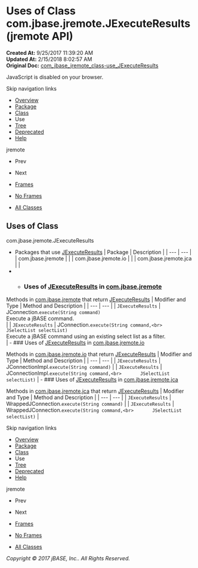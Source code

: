 # Uses of Class com.jbase.jremote.JExecuteResults (jremote   API)

**Created At:** 9/25/2017 11:39:20 AM  
**Updated At:** 2/15/2018 8:02:57 AM  
**Original Doc:** [com_jbase_jremote_class-use_JExecuteResults](https://docs.jbase.com/39249-class-use/com_jbase_jremote_class-use_JExecuteResults)  

<!--<br>    try {<br>        if (location.href.indexOf('is-external=true') == -1) {<br>            parent.document.title="Uses of Class com.jbase.jremote.JExecuteResults (jremote   API)";<br>        }<br>    }<br>    catch(err) {<br>    }<br>//-->
JavaScript is disabled on your browser.

Skip navigation links

- [Overview](../../../../overview-summary.html)
- [Package](./../../../../jremote-api)
- [Class](./../../jexecuteresults-%28jremote-api%29 "class in com.jbase.jremote")
- Use
- [Tree](./../../com.jbase.jremote-class-hierarchy)
- [Deprecated](../../../../deprecated-list.html)
- [Help](../../../../help-doc.html)


jremote <br>

- Prev
- Next


- [Frames](./.)
- [No Frames](./.)


- [All Classes](../../../../allclasses-noframe.html)


<!--<br>  allClassesLink = document.getElementById("allclasses\_navbar\_top");<br>  if(window==top) {<br>    allClassesLink.style.display = "block";<br>  }<br>  else {<br>    allClassesLink.style.display = "none";<br>  }<br>  //-->

## Uses of Class
com.jbase.jremote.JExecuteResults

- Packages that use [JExecuteResults](./../../jexecuteresults-%28jremote-api%29 "class in com.jbase.jremote") | Package | Description |
| --- | --- |
| com.jbase.jremote |   |
| com.jbase.jremote.io |   |
| com.jbase.jremote.jca |   |
- - ### Uses of [JExecuteResults](./../../jexecuteresults-%28jremote-api%29 "class in com.jbase.jremote") in [com.jbase.jremote](./../../../../jremote-api)


Methods in [com.jbase.jremote](./../../../../jremote-api) that return [JExecuteResults](./../../jexecuteresults-%28jremote-api%29 "class in com.jbase.jremote") | Modifier and Type | Method and Description |
| --- | --- |
| `JExecuteResults` | JConnection.`execute(String command)`<br>Execute a jBASE command.<br> |
| `JExecuteResults` | JConnection.`execute(String command,<br>       JSelectList selectList)`<br>Execute a jBASE command using an existing select list as a filter.<br> |
    - ### Uses of [JExecuteResults](./../../jexecuteresults-%28jremote-api%29 "class in com.jbase.jremote") in [com.jbase.jremote.io](./../../io/com.jbase.jremote.io-%28jremote---api%29)


Methods in [com.jbase.jremote.io](./../../io/com.jbase.jremote.io-%28jremote---api%29) that return [JExecuteResults](./../../jexecuteresults-%28jremote-api%29 "class in com.jbase.jremote") | Modifier and Type | Method and Description |
| --- | --- |
| `JExecuteResults` | JConnectionImpl.`execute(String command)`  |
| `JExecuteResults` | JConnectionImpl.`execute(String command,<br>       JSelectList selectList)`  |
    - ### Uses of [JExecuteResults](./../../jexecuteresults-%28jremote-api%29 "class in com.jbase.jremote") in [com.jbase.jremote.jca](./../../jca/com.jbase.jremote.jca-%28jremote---api%29)


Methods in [com.jbase.jremote.jca](./../../jca/com.jbase.jremote.jca-%28jremote---api%29) that return [JExecuteResults](./../../jexecuteresults-%28jremote-api%29 "class in com.jbase.jremote") | Modifier and Type | Method and Description |
| --- | --- |
| `JExecuteResults` | WrappedJConnection.`execute(String command)`  |
| `JExecuteResults` | WrappedJConnection.`execute(String command,<br>       JSelectList selectList)`  |

Skip navigation links

- [Overview](../../../../overview-summary.html)
- [Package](./../../../../jremote-api)
- [Class](./../../jexecuteresults-%28jremote-api%29 "class in com.jbase.jremote")
- Use
- [Tree](./../../com.jbase.jremote-class-hierarchy)
- [Deprecated](../../../../deprecated-list.html)
- [Help](../../../../help-doc.html)


jremote <br>

- Prev
- Next


- [Frames](./.)
- [No Frames](./.)


- [All Classes](../../../../allclasses-noframe.html)


<!--<br>  allClassesLink = document.getElementById("allclasses\_navbar\_bottom");<br>  if(window==top) {<br>    allClassesLink.style.display = "block";<br>  }<br>  else {<br>    allClassesLink.style.display = "none";<br>  }<br>  //-->

*Copyright © 2017 jBASE, Inc.. All Rights Reserved.*
